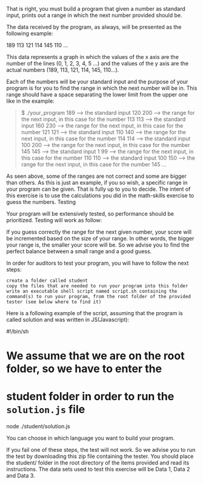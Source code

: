 That is right, you must build a program that given a number as standard input, prints out a range in which the next number provided should be.

The data received by the program, as always, will be presented as the following example:

189
113
121
114
145
110
...

This data represents a graph in which the values of the x axis are the number of the lines (0, 1, 2, 3, 4, 5 ...) and the values of the y axis are the actual numbers (189, 113, 121, 114, 145, 110...).

Each of the numbers will be your standard input and the purpose of your program is for you to find the range in which the next number will be in. This range should have a space separating the lower limit from the upper one like in the example:

>$ ./your_program
189 --> the standard input
120 200    --> the range for the next input, in this case for the number 113
113 --> the standard input
160 230    --> the range for the next input, in this case for the number 121
121 --> the standard input
110 140    --> the range for the next input, in this case for the number 114
114 --> the standard input
100 200    --> the range for the next input, in this case for the number 145
145 --> the standard input
1 99      --> the range for the next input, in this case for the number 110
110 --> the standard input
100 150    --> the range for the next input, in this case for the number
145
...

As seen above, some of the ranges are not correct and some are bigger than others. As this is just an example, if you so wish, a specific range in your program can be given. That is fully up to you to decide. The intent of this exercise is to use the calculations you did in the math-skills exercise to guess the numbers.
Testing

Your program will be extensively tested, so performance should be prioritized. Testing will work as follow:

If you guess correctly the range for the next given number, your score will be incremented based on the size of your range. In other words, the bigger your range is, the smaller your score will be. So we advise you to find the perfect balance between a small range and a good guess.

In order for auditors to test your program, you will have to follow the next steps:

    create a folder called student
    copy the files that are needed to run your program into this folder
    write an executable shell script named script.sh containing the command(s) to run your program, from the root folder of the provided tester (see below where to find it)

Here is a following example of the script, assuming that the program is called solution and was written in JS(Javascript):

#!/bin/sh
# We assume that we are on the root folder, so we have to enter the
# student folder in order to run the `solution.js` file
node ./student/solution.js

You can choose in which language you want to build your program.

If you fail one of these steps, the test will not work. So we advise you to run the test by downloading this zip file containing the tester. You should place the student/ folder in the root directory of the items provided and read its instructions. The data sets used to test this exercise will be Data 1, Data 2 and Data 3.